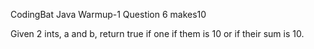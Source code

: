 CodingBat Java Warmup-1 Question 6 makes10

Given 2 ints, a and b, return true if one if them is 10 or if their sum is 10.
